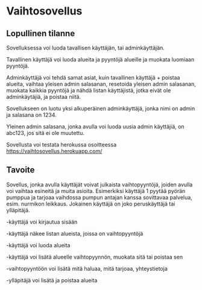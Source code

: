# Vaihtosovellus

## Lopullinen tilanne

Sovelluksessa voi luoda tavallisen käyttäjän, tai adminkäyttäjän. 

Tavallinen käyttäjä voi luoda alueita ja pyyntöjä alueille ja muokata luomiaan pyyntöjä.

Adminkäyttäjä voi tehdä samat asiat, kuin tavallinen käyttäjä + poistaa alueita, vaihtaa yleisen admin salasanan, resetoida yleisen admin salasanan, muokata kaikkia pyyntöjä ja nähdä listan käyttäjistä, jotka eivät ole adminkäytäjiä, ja poistaa niitä.

Sovellukseen on luotu yksi alkuperäinen adminkäyttäjä, jonka nimi on admin ja salasana on 1234.

Yleinen admin salasana, jonka avulla voi luoda uusia admin käyttäjiä, on abc123, jos sitä ei ole muutettu.

Sovellusta voi testata herokussa osoitteessa https://vaihtosovellus.herokuapp.com/

## Tavoite

Sovellus, jonka avulla käyttäjät voivat julkaista vaihtopyyntöjä, joiden avulla voi vaihtaa esineitä ja muita asioita.
Esimerkiksi käyttäjä 1 pyytää pyörän pumppua ja tarjoaa vaihdossa pumpun antajan kanssa sovittavaa palvelua, esim. nurmikon leikkaus.
Jokainen käyttäjä on joko peruskäyttäjä tai ylläpitäjä.

-käyttäjä voi kirjautua sisään

-käyttäjä näkee listan alueista, joissa on vaihtopyyntöjä

-käyttäjä voi luoda alueita

-käyttäjä voi lisätä alueelle vaihtopyynnön, muokata sitä tai poistaa sen

-vaihtopyyntöön voi lisätä mitä haluaa, mitä tarjoaa, yhteystietoja

-ylläpitäjä voi lisätä ja poistaa alueita
